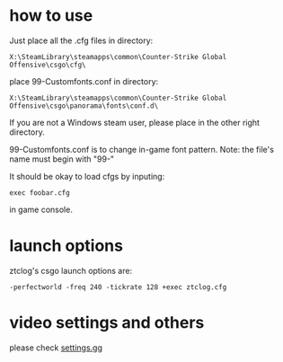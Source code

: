 # how to use
Just place all the .cfg files in directory:

	X:\SteamLibrary\steamapps\common\Counter-Strike Global Offensive\csgo\cfg\
	
place 99-Customfonts.conf in directory:

	X:\SteamLibrary\steamapps\common\Counter-Strike Global Offensive\csgo\panorama\fonts\conf.d\
	
If you are not a Windows steam user, please place in the other right directory.

99-Customfonts.conf is to change in-game font pattern. Note: the file's name must begin with "99-"

It should be okay to load cfgs by inputing:

	exec foobar.cfg
	
in game console.

# launch options
ztclog's csgo launch options are:

	-perfectworld -freq 240 -tickrate 128 +exec ztclog.cfg

# video settings and others
please check [settings.gg](https://settings.gg/ztclog)
